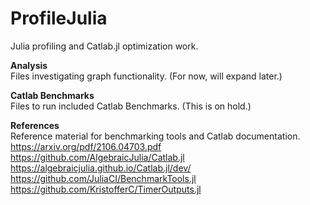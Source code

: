 # ProfileJulia
Julia profiling and Catlab.jl optimization work.  
  
**Analysis**  
Files investigating graph functionality. (For now, will expand later.)  
  
**Catlab Benchmarks**  
Files to run included Catlab Benchmarks.  (This is on hold.)  
  
**References**  
Reference material for benchmarking tools and Catlab documentation.  
https://arxiv.org/pdf/2106.04703.pdf  
https://github.com/AlgebraicJulia/Catlab.jl  
https://algebraicjulia.github.io/Catlab.jl/dev/  
https://github.com/JuliaCI/BenchmarkTools.jl  
https://github.com/KristofferC/TimerOutputs.jl  
